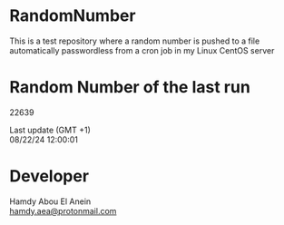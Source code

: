 # RandomNumber    
This is a test repository where a random number is pushed to a file automatically passwordless from a cron job in my Linux CentOS server    
# Random Number of the last run   
22639
      
Last update (GMT +1)    
08/22/24 12:00:01
# Developer    
Hamdy Abou El Anein   
hamdy.aea@protonmail.com
